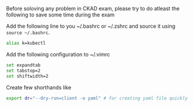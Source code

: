 Before soloving any problem in CKAD exam, please try to do atleast the following to save some time during the exam

Add the following line to you ~/.bashrc or ~/.zshrc and source it using `source ~/.bashrc`.

```bash
alias k=kubectl
```

Add the following configuration to ~/.vimrc

```bash
set expandtab
set tabstop=2
set shiftwidth=2
```

Create few shorthands like
```bash
export dr="--dry-run=client -o yaml" # for creating yaml file quickly
```
